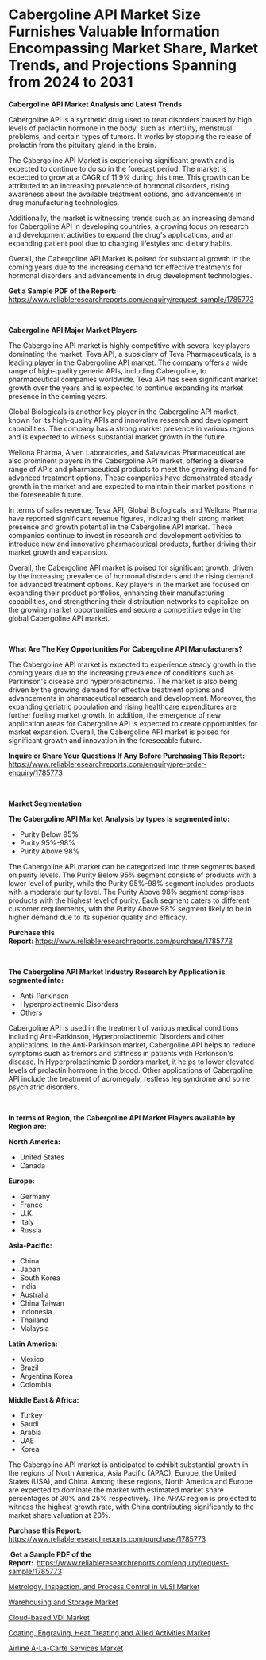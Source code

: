 <p><h1>Cabergoline API Market Size Furnishes Valuable Information Encompassing Market Share, Market Trends, and Projections Spanning from 2024 to 2031</h1></p><p><strong>Cabergoline API Market Analysis and Latest Trends</strong></p>
<p><p>Cabergoline API is a synthetic drug used to treat disorders caused by high levels of prolactin hormone in the body, such as infertility, menstrual problems, and certain types of tumors. It works by stopping the release of prolactin from the pituitary gland in the brain.</p><p>The Cabergoline API Market is experiencing significant growth and is expected to continue to do so in the forecast period. The market is expected to grow at a CAGR of 11.9% during this time. This growth can be attributed to an increasing prevalence of hormonal disorders, rising awareness about the available treatment options, and advancements in drug manufacturing technologies.</p><p>Additionally, the market is witnessing trends such as an increasing demand for Cabergoline API in developing countries, a growing focus on research and development activities to expand the drug's applications, and an expanding patient pool due to changing lifestyles and dietary habits.</p><p>Overall, the Cabergoline API Market is poised for substantial growth in the coming years due to the increasing demand for effective treatments for hormonal disorders and advancements in drug development technologies.</p></p>
<p><strong>Get a Sample PDF of the Report:&nbsp;</strong> <a href="https://www.reliableresearchreports.com/enquiry/request-sample/1785773">https://www.reliableresearchreports.com/enquiry/request-sample/1785773</a></p>
<p>&nbsp;</p>
<p><strong>Cabergoline API Major Market Players</strong></p>
<p><p>The Cabergoline API market is highly competitive with several key players dominating the market. Teva API, a subsidiary of Teva Pharmaceuticals, is a leading player in the Cabergoline API market. The company offers a wide range of high-quality generic APIs, including Cabergoline, to pharmaceutical companies worldwide. Teva API has seen significant market growth over the years and is expected to continue expanding its market presence in the coming years.</p><p>Global Biologicals is another key player in the Cabergoline API market, known for its high-quality APIs and innovative research and development capabilities. The company has a strong market presence in various regions and is expected to witness substantial market growth in the future.</p><p>Wellona Pharma, Alven Laboratories, and Salvavidas Pharmaceutical are also prominent players in the Cabergoline API market, offering a diverse range of APIs and pharmaceutical products to meet the growing demand for advanced treatment options. These companies have demonstrated steady growth in the market and are expected to maintain their market positions in the foreseeable future.</p><p>In terms of sales revenue, Teva API, Global Biologicals, and Wellona Pharma have reported significant revenue figures, indicating their strong market presence and growth potential in the Cabergoline API market. These companies continue to invest in research and development activities to introduce new and innovative pharmaceutical products, further driving their market growth and expansion.</p><p>Overall, the Cabergoline API market is poised for significant growth, driven by the increasing prevalence of hormonal disorders and the rising demand for advanced treatment options. Key players in the market are focused on expanding their product portfolios, enhancing their manufacturing capabilities, and strengthening their distribution networks to capitalize on the growing market opportunities and secure a competitive edge in the global Cabergoline API market.</p></p>
<p>&nbsp;</p>
<p><strong>What Are The Key Opportunities For Cabergoline API Manufacturers?</strong></p>
<p><p>The Cabergoline API market is expected to experience steady growth in the coming years due to the increasing prevalence of conditions such as Parkinson's disease and hyperprolactinemia. The market is also being driven by the growing demand for effective treatment options and advancements in pharmaceutical research and development. Moreover, the expanding geriatric population and rising healthcare expenditures are further fueling market growth. In addition, the emergence of new application areas for Cabergoline API is expected to create opportunities for market expansion. Overall, the Cabergoline API market is poised for significant growth and innovation in the foreseeable future.</p></p>
<p><strong>Inquire or Share Your Questions If Any Before Purchasing This Report:</strong> <a href="https://www.reliableresearchreports.com/enquiry/pre-order-enquiry/1785773">https://www.reliableresearchreports.com/enquiry/pre-order-enquiry/1785773</a></p>
<p>&nbsp;</p>
<p><strong>Market Segmentation</strong></p>
<p><strong>The Cabergoline API Market Analysis by types is segmented into:</strong></p>
<p><ul><li>Purity Below 95%</li><li>Purity 95%-98%</li><li>Purity Above 98%</li></ul></p>
<p><p>The Cabergoline API market can be categorized into three segments based on purity levels. The Purity Below 95% segment consists of products with a lower level of purity, while the Purity 95%-98% segment includes products with a moderate purity level. The Purity Above 98% segment comprises products with the highest level of purity. Each segment caters to different customer requirements, with the Purity Above 98% segment likely to be in higher demand due to its superior quality and efficacy.</p></p>
<p><strong>Purchase this Report:&nbsp;</strong><a href="https://www.reliableresearchreports.com/purchase/1785773">https://www.reliableresearchreports.com/purchase/1785773</a></p>
<p>&nbsp;</p>
<p><strong>The Cabergoline API Market Industry Research by Application is segmented into:</strong></p>
<p><ul><li>Anti-Parkinson</li><li>Hyperprolactinemic Disorders</li><li>Others</li></ul></p>
<p><p>Cabergoline API is used in the treatment of various medical conditions including Anti-Parkinson, Hyperprolactinemic Disorders and other applications. In the Anti-Parkinson market, Cabergoline API helps to reduce symptoms such as tremors and stiffness in patients with Parkinson's disease. In Hyperprolactinemic Disorders market, it helps to lower elevated levels of prolactin hormone in the blood. Other applications of Cabergoline API include the treatment of acromegaly, restless leg syndrome and some psychiatric disorders.</p></p>
<p>&nbsp;</p>
<p><strong>In terms of Region, the Cabergoline API Market Players available by Region are:</strong></p>
<p>
    <p> <strong> North America: </strong>
        <ul>
            <li>United States</li>
            <li>Canada</li>
        </ul>
        </p> 
    <p> <strong> Europe: </strong>
        <ul>
            <li>Germany</li>
            <li>France</li>
            <li>U.K.</li>
            <li>Italy</li>
            <li>Russia</li>
        </ul>
        </p> 
    <p> <strong> Asia-Pacific: </strong>
        <ul>
            <li>China</li>
            <li>Japan</li>
            <li>South Korea</li>
            <li>India</li>
            <li>Australia</li>
            <li>China Taiwan</li>
            <li>Indonesia</li>
            <li>Thailand</li>
            <li>Malaysia</li>
        </ul>
        </p> 
    <p> <strong> Latin America: </strong>
        <ul>
            <li>Mexico</li>
            <li>Brazil</li>
            <li>Argentina Korea</li>
            <li>Colombia</li>
        </ul>
        </p> 
    <p> <strong> Middle East & Africa: </strong>
        <ul>
            <li>Turkey</li>
            <li>Saudi</li>
            <li>Arabia</li>
            <li>UAE</li>
            <li>Korea</li>
        </ul>
    </p>
    </p>
<p><p>The Cabergoline API market is anticipated to exhibit substantial growth in the regions of North America, Asia Pacific (APAC), Europe, the United States (USA), and China. Among these regions, North America and Europe are expected to dominate the market with estimated market share percentages of 30% and 25% respectively. The APAC region is projected to witness the highest growth rate, with China contributing significantly to the market share valuation at 20%.</p></p>
<p><strong>Purchase this Report: </strong><a href="https://www.reliableresearchreports.com/purchase/1785773">https://www.reliableresearchreports.com/purchase/1785773</a></p>
<p>&nbsp;<strong>Get a Sample PDF of the Report:&nbsp;&nbsp;</strong><a href="https://www.reliableresearchreports.com/enquiry/request-sample/1785773">https://www.reliableresearchreports.com/enquiry/request-sample/1785773</a></p>
<p><strong></strong></p>
<p><p><a href="https://medium.com/@maeganbraun/metrology-inspection-and-process-control-in-vlsi-market-outlook-industry-overview-and-forecast-1423ce6c9978">Metrology, Inspection, and Process Control in VLSI Market</a></p><p><a href="https://medium.com/@maeganbraun/warehousing-and-storage-market-competitive-analysis-market-trends-and-forecast-to-2031-3cf08c55b49c">Warehousing and Storage Market</a></p><p><a href="https://medium.com/@maeganbraun/cloud-based-vdi-market-size-and-market-trends-complete-industry-overview-2024-to-2031-9c7f6efb24a9">Cloud-based VDI Market</a></p><p><a href="https://medium.com/@maeganbraun/coating-engraving-heat-treating-and-allied-activities-market-outlook-industry-overview-and-dafebf74743c">Coating, Engraving, Heat Treating and Allied Activities Market</a></p><p><a href="https://medium.com/@maeganbraun/airline-a-la-carte-services-market-outlook-industry-overview-and-forecast-2024-to-2031-2d6ee35832e1">Airline A-La-Carte Services Market</a></p></p>